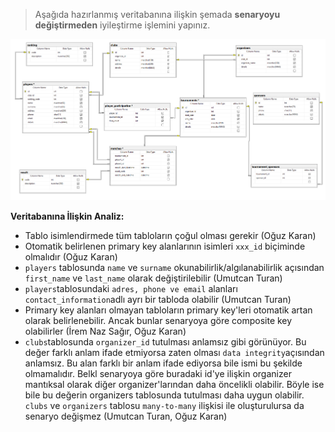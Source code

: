 >Aşağıda hazırlanmış veritabanına ilişkin şemada **senaryoyu değiştirmeden** iyileştirme işlemini yapınız.

![ChessTournament](./chesstournament.png)

**Veritabanına İlişkin Analiz:**
- Tablo isimlendirmede tüm tabloların çoğul olması gerekir (Oğuz Karan)
- Otomatik belirlenen primary key alanlarının isimleri `xxx_id` biçiminde olmalıdır (Oğuz Karan)
- `players` tablosunda `name` ve `surname` okunabilirlik/algılanabilirlik açısından `first_name` ve `last_name` olarak değiştirilebilir (Umutcan Turan)
- `players`tablosundaki `adres, phone ve email` alanları `contact_information`adlı ayrı bir tabloda olabilir (Umutcan Turan)
- Primary key alanları olmayan tabloların primary key'leri otomatik artan olarak belirlenebilir. Ancak bunlar senaryoya göre composite key olabilirler (İrem Naz Sağır, Oğuz Karan)
- `clubs`tablosunda `organizer_id` tutulması anlamsız gibi görünüyor. Bu değer farklı anlam ifade etmiyorsa zaten olması `data integrity`açısından anlamsız. Bu alan farklı bir anlam ifade ediyorsa bile ismi bu şekilde olmamalıdır. Belkl senaryoya göre buradaki id'ye ilişkin organizer mantıksal olarak diğer organizer'larından daha öncelikli olabilir. Böyle ise bile bu değerin organizers tablosunda tutulması daha uygun olabilir. `clubs` ve `organizers` tablosu `many-to-many` ilişkisi ile oluşturulursa da senaryo değişmez (Umutcan Turan, Oğuz Karan)
